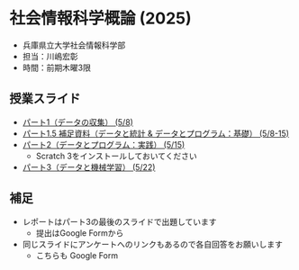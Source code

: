 # 社会情報科学概論 (2025)

- 兵庫県立大学社会情報科学部
- 担当：川嶋宏彰
- 時間：前期木曜3限

## 授業スライド

- [パート1（データの収集） (5/8)](slide/SISIntro2025_kawashima-01.pdf)
- [パート1.5 補足資料（データと統計 & データとプログラム：基礎） (5/8-15)](slide/SISIntro2025_kawashima-supplementary.pdf)
- [パート2（データとプログラム：実践） (5/15)](slide/SISIntro2025_kawashima-02.pdf)
    - Scratch 3をインストールしておいてください
- [パート3（データと機械学習） (5/22)](slide/SISIntro2025_kawashima-03.pdf)

## 補足

- レポートはパート3の最後のスライドで出題しています
    - 提出はGoogle Formから
- 同じスライドにアンケートへのリンクもあるので各自回答をお願いします
    - こちらも Google Form

